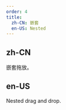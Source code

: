 ```yaml
---
order: 4
title:
  zh-CN: 嵌套
  en-US: Nested
---
```


## zh-CN

嵌套拖放。

## en-US

Nested drag and drop.